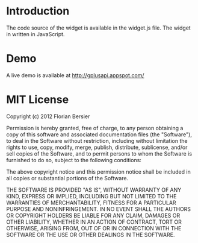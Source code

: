 # Introduction

The code source of the widget is available in the widget.js file. The widget in written in JavaScript.

# Demo

A live demo is available at http://gplusapi.appspot.com/

# MIT License

Copyright (c) 2012 Florian Bersier

Permission is hereby granted, free of charge, to any person obtaining a copy of this software and associated documentation 
files (the "Software"), to deal in the Software without restriction, including without limitation the rights to use, 
copy, modify, merge, publish, distribute, sublicense, and/or sell copies of the Software, and to permit persons to whom 
the Software is furnished to do so, subject to the following conditions:

The above copyright notice and this permission notice shall be included in all copies or substantial portions of the Software.

THE SOFTWARE IS PROVIDED "AS IS", WITHOUT WARRANTY OF ANY KIND, EXPRESS OR IMPLIED, INCLUDING BUT NOT LIMITED TO THE WARRANTIES 
OF MERCHANTABILITY, FITNESS FOR A PARTICULAR PURPOSE AND NONINFRINGEMENT. IN NO EVENT SHALL THE AUTHORS OR COPYRIGHT HOLDERS BE LIABLE FOR ANY 
CLAIM, DAMAGES OR OTHER LIABILITY, WHETHER IN AN ACTION OF CONTRACT, TORT OR OTHERWISE, ARISING FROM, OUT OF OR IN CONNECTION WITH 
THE SOFTWARE OR THE USE OR OTHER DEALINGS IN THE SOFTWARE.